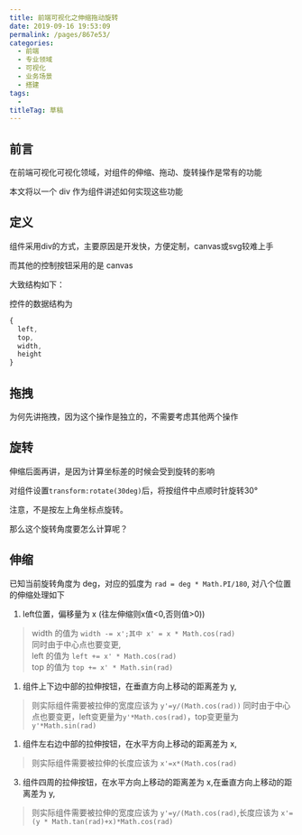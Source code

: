```yaml
---
title: 前端可视化之伸缩拖动旋转
date: 2019-09-16 19:53:09
permalink: /pages/867e53/
categories: 
  - 前端
  - 专业领域
  - 可视化
  - 业务场景
  - 搭建
tags: 
  - 
titleTag: 草稿
---
```

## 前言

在前端可视化可视化领域，对组件的伸缩、拖动、旋转操作是常有的功能

本文将以一个 div 作为组件讲述如何实现这些功能

## 定义

组件采用div的方式，主要原因是开发快，方便定制，canvas或svg较难上手

而其他的控制按钮采用的是 canvas

大致结构如下：

控件的数据结构为
```js
{
  left,
  top,
  width,
  height
}
```

## 拖拽

为何先讲拖拽，因为这个操作是独立的，不需要考虑其他两个操作

## 旋转

伸缩后面再讲，是因为计算坐标差的时候会受到旋转的影响

对组件设置`transform:rotate(30deg)`后，将按组件中点顺时针旋转30°

注意，不是按左上角坐标点旋转。

那么这个旋转角度要怎么计算呢？



## 伸缩

已知当前旋转角度为 deg，对应的弧度为 `rad = deg * Math.PI/180`,
对八个位置的伸缩处理如下

1. left位置，偏移量为 x (往左伸缩则x值<0,否则值>0))
> width 的值为 `width -= x';其中 x' = x * Math.cos(rad)`\
> 同时由于中心点也要变更,\
> left 的值为 `left += x' * Math.cos(rad)` \
> top 的值为 `top += x' * Math.sin(rad)`

1. 组件上下边中部的拉伸按钮，在垂直方向上移动的距离差为 y,
> 则实际组件需要被拉伸的宽度应该为 `y'=y/(Math.cos(rad))`
> 同时由于中心点也要变更，left变更量为`y'*Math.cos(rad)`，top变更量为`y'*Math.sin(rad)`

1. 组件左右边中部的拉伸按钮，在水平方向上移动的距离差为 x,
> 则实际组件需要被拉伸的长度应该为 `x'=x*(Math.cos(rad)`

3. 组件四周的拉伸按钮，在水平方向上移动的距离差为 x,在垂直方向上移动的距离差为 y,
> 则实际组件需要被拉伸的宽度应该为 `y'=y/(Math.cos(rad)`,长度应该为 `x'=(y * Math.tan(rad)+x)*Math.cos(rad)`